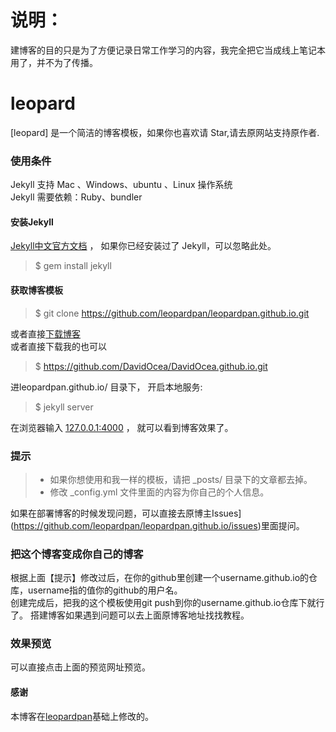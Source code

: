 # 说明：

建博客的目的只是为了方便记录日常工作学习的内容，我完全把它当成线上笔记本用了，并不为了传播。

# leopard

[leopard] 是一个简洁的博客模板，如果你也喜欢请 Star,请去原网站支持原作者.

### 使用条件

Jekyll 支持 Mac 、Windows、ubuntu 、Linux 操作系统                     
Jekyll 需要依赖：Ruby、bundler


#### 安装Jekyll

[Jekyll中文官方文档](http://jekyll.bootcss.com/) ， 如果你已经安装过了 Jekyll，可以忽略此处。

> $ gem install jekyll

#### 获取博客模板

> $ git clone https://github.com/leopardpan/leopardpan.github.io.git

或者直接[下载博客](https://github.com/leopardpan/leopardpan.github.io/archive/master.zip)   
或者直接下载我的也可以
> $ https://github.com/DavidOcea/DavidOcea.github.io.git

进leopardpan.github.io/ 目录下， 开启本地服务:

> $ jekyll server

在浏览器输入 [127.0.0.1:4000](127.0.0.1:4000) ， 就可以看到博客效果了。


### 提示

>* 如果你想使用和我一样的模板，请把 _posts/ 目录下的文章都去掉。
>* 修改 _config.yml 文件里面的内容为你自己的个人信息。

如果在部署博客的时候发现问题，可以直接去原博主Issues](https://github.com/leopardpan/leopardpan.github.io/issues)里面提问。        


### 把这个博客变成你自己的博客

根据上面【提示】修改过后，在你的github里创建一个username.github.io的仓库，username指的值你的github的用户名。      
创建完成后，把我的这个模板使用git push到你的username.github.io仓库下就行了。
搭建博客如果遇到问题可以去上面原博客地址找找教程。


### 效果预览

可以直接点击上面的预览网址预览。

#### 感谢   

本博客在[leopardpan](https://github.com/leopardpan/leopardpan.github.io/)基础上修改的。  
